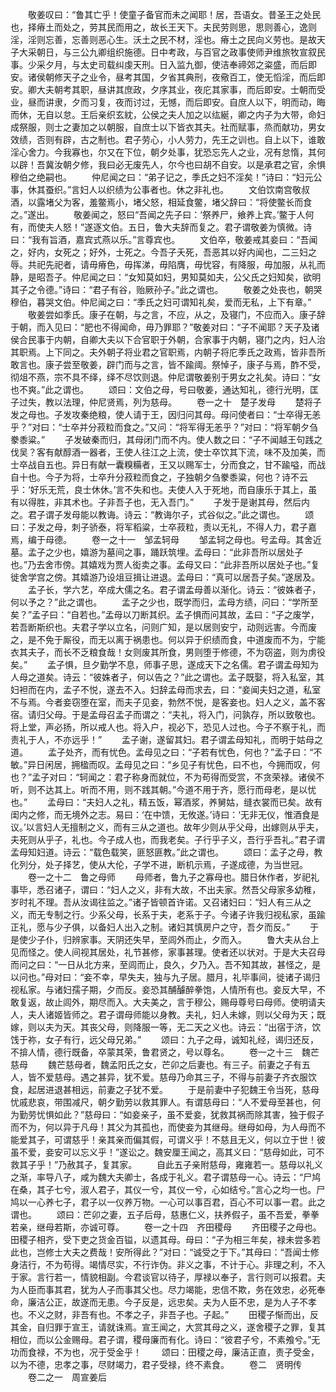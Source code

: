 <!-- { "loadSidebar": true } -->
　　敬姜叹曰：“鲁其亡乎！使童子备官而未之闻耶！居，吾语女。昔圣王之处民也，择瘠土而处之，劳其民而用之，故长王天下。夫民劳则思，思则善心，逸则淫，淫则忘善，忘善则恶心生。沃土之民不材，淫也。瘠土之民向义劳也。是故天子大采朝日，与三公九卿组织施德。日中考政，与百官之政事使师尹维旅牧宣叙民事。少采夕月，与太史司载纠虔天刑。日入监九御，使洁奉禘郊之粢盛，而后即安。诸侯朝修天子之业令，昼考其国，夕省其典刑，夜儆百工，使无慆淫，而后即安。卿大夫朝考其职，昼讲其庶政，夕序其业，夜庀其家事，而后即安。士朝而受业，昼而讲隶，夕而习复，夜而讨过，无憾，而后即安。自庶人以下，明而动，晦而休，无自以怠。王后亲织玄紞，公侯之夫人加之以纮綖，卿之内子为大带，命妇成祭服，则士之妻加之以朝服，自庶士以下皆衣其夫。社而赋事，烝而献功，男女效绩，否则有辟，古之制也。君子劳心，小人劳力，先王之训也。自上以下，谁敢淫心舍力。今我寡也，尔又在下位，朝夕处事，犹恐忘先人之业，况有怠惰，其何以辟！吾冀汝朝夕修，我曰必无废先人，尔今也曰胡不自安。以是承君之官，余惧穆伯之绝嗣也。
　　仲尼闻之曰：“弟子记之，季氏之妇不淫矣！”诗曰：“妇元公事，休其蚕织。”言妇人以织绩为公事者也。休之非礼也。
　　文伯饮南宫敬叔酒，以露堵父为客，羞鳖焉小，堵父怒，相延食鳖，堵父辞曰：“将使鳖长而食之。”遂出。
　　敬姜闻之，怒曰“吾闻之先子曰：‘祭养尸，飨养上宾。’鳖于人何有，而使夫人怒！”遂逐文伯。五日，鲁大夫辞而复之。君子谓敬姜为慎微。诗曰：“我有旨酒，嘉宾式燕以乐。”言尊宾也。
　　文伯卒，敬姜戒其妾曰：“吾闻之，好内，女死之；好外，士死之。今吾子夭死，吾恶其以好内闻也，二三妇之辱。共祀先祀者，请毋瘠色，毋挥涕，毋陷膺，毋忧容，有降服，毋加服，从礼而静，是昭吾子。仲尼闻之曰：“女知莫如妇，男知莫如夫，公父氏之妇知矣，欲明其子之令德。”诗曰：“君子有谷，贻厥孙子。”此之谓也。
　　敬姜之处丧也，朝哭穆伯，暮哭文伯。仲尼闻之曰：“季氏之妇可谓知礼矣，爱而无私，上下有章。”
　　敬姜尝如季氏。康子在朝，与之言，不应，从之，及寝门，不应而入。康子辞于朝，而入见曰：“肥也不得闻命，毋乃罪耶？”敬姜对曰：“子不闻耶？天子及诸侯合民事于内朝，自卿大夫以下合官职于外朝，合家事于内朝，寝门之内，妇人治其职焉。上下同之。夫外朝子将业君之官职焉，内朝子将庀季氏之政焉，皆非吾所敢言也。康子尝至敬姜，辟门而与之言，皆不踰阈。祭悼子，康子与焉，酢不受，彻俎不燕，宗不具不绎，绎不尽饮则退。仲尼谓敬姜别于男女之礼矣。诗曰：“女也不爽。”此之谓也。
　　颂曰：文伯之母，号曰敬姜，通达知礼，德行光明，匡子过失，教以法理，仲尼贤焉，列为慈母。
　　卷一之十　楚子发母
　　楚将子发之母也。子发攻秦绝粮，使人请于王，因归问其母。母问使者曰：“士卒得无恙乎？”对曰：“士卒并分菽粒而食之。”又问：“将军得无恙乎？”对曰：“将军朝夕刍豢黍粱。”
　　子发破秦而归，其母闭门而不内。使人数之曰：“子不闻越王句践之伐吴？客有献醇酒一器者，王使人往江之上流，使士卒饮其下流，味不及加美，而士卒战自五也。异日有献一囊糗糒者，王又以赐军士，分而食之，甘不踰嗌，而战自十也。今子为将，士卒升分菽粒而食之，子独朝夕刍豢黍粱，何也？诗不云乎：‘好乐无荒，良士休休。’言不失和也。夫使人入于死地，而自康乐于其上，虽有以得胜，非其术也。子非吾子也，无入吾门。”
　　子发于是谢其母，然后内之。君子谓子发母能以教诲。诗云：“教诲尔子，式谷似之。”此之谓也。
　　颂曰：子发之母，刺子骄泰，将军稻粱，士卒菽粒，责以无礼，不得人力，君子嘉焉，编于母德。
　　卷一之十一　邹孟轲母
　　邹孟轲之母也。号孟母。其舍近墓。孟子之少也，嬉游为墓间之事，踊跃筑埋。孟母曰：“此非吾所以居处子也。”乃去舍市傍。其嬉戏为贾人衒卖之事。孟母又曰：“此非吾所以居处子也。”复徙舍学宫之傍。其嬉游乃设俎豆揖让进退。孟母曰：“真可以居吾子矣。”遂居及。
　　孟子长，学六艺，卒成大儒之名。君子谓孟母善以渐化。诗云：“彼姝者子，何以予之？”此之谓也。
　　孟子之少也，既学而归，孟母方绩，问曰：“学所至矣？”孟子曰：“自若也。”孟母以刀断其织。孟子惧而问其故，孟曰：“子之废学，若吾断斯织也。夫君子学以立名，问则广知，是以居则安宁，动则远害。今而废之，是不免于厮役，而无以离于祸患也。何以异于织绩而食，中道废而不为，宁能衣其夫子，而长不乏粮食哉！女则废其所食，男则堕于修德，不为窃盗，则为虏役矣。”
　　孟子惧，旦夕勤学不息，师事子思，遂成天下之名儒。君子谓孟母知为人母之道矣。诗云：“彼姝者子，何以告之？”此之谓也。孟子既娶，将入私室，其妇袒而在内，孟子不悦，遂去不入。妇辞孟母而求去，曰：“妾闻夫妇之道，私室不与焉。今者妾窃堕在室，而夫子见妾，勃然不悦，是客妾也。妇人之义，盖不客宿。请归父母。于是孟母召孟子而谓之：“夫礼，将入门，问孰存，所以致敬也。将上堂，声必扬，所以戒人也。将入户，视必下，恐见人过也。今子不察于礼，而责礼于人，不亦远乎！”
　　孟子谢，遂留其妇。君子谓孟母知礼，而明于姑母之道。
　　孟子处齐，而有忧色。孟母见之曰：“子若有忧色，何也？”孟子曰：“不敏。”异日闲居，拥楹而叹。孟母见之曰：“乡见子有忧色，曰不也，今拥而叹，何也？”孟子对曰：“轲闻之：君子称身而就位，不为苟得而受赏，不贪荣禄。诸侯不听，则不达其上。听而不用，则不践其朝。”今道不用于齐，愿行而母老，是以忧也。”
　　孟母曰：“夫妇人之礼，精五饭，幂酒浆，养舅姑，缝衣裳而已矣。故有闺内之修，而无境外之志。易曰：‘在中馈，无攸遂。’诗曰：‘无非无仪，惟酒食是议。’以言妇人无擅制之义，而有三从之道也。故年少则从乎父母，出嫁则从乎夫，夫死则从乎子，礼也。今子成人也，而我老矣。子行乎子义，吾行乎吾礼。”君子谓孟母知妇道。诗云：“载色载笑，匪怒匪教。”此之谓也。
　　颂曰：孟子之母，教化列分，处子择艺，使从大伦，子学不进，断机示焉，子遂成德，为当世冠。
　　卷一之十二　鲁之母师
　　母师者，鲁九子之寡母也。腊日休作者，岁祀礼事毕，悉召诸子，谓曰：“妇人之义，非有大故，不出夫家。然吾父母家多幼稚，岁时礼不理。吾从汝谒往监之。”诸子皆顿首许诺。又召诸妇曰：“妇人有三从之义，而无专制之行。少系父母，长系于夫，老系于子。今诸子许我归视私家，虽踰正礼，愿与少子俱，以备妇人出入之制。诸妇其慎房户之守，吾夕而反。”
　　于是使少子仆，归辨家事。天阴还失早，至闾外而止，夕而入。
　　鲁大夫从台上见而怪之。使人间视其居处，礼节甚修，家事甚理。使者还以状对。于是大夫召母而问之曰：“一日从北方来，至闾而止，良久，夕乃入。吾不知其故，甚怪之，是以问也。”母对曰：“妾不幸，早失夫，独与九子居。腊月，礼毕事间，徙诸子谒归视私家。与诸妇孺子期，夕而反。妾恐其酺醵醉拳饱，人情所有也。妾反大早，不敢复返，故止闾外，期尽而入。大夫美之，言于穆公，赐母尊号曰母师。使明请夫人，夫人诸姬皆师之。君子谓母师能以身教。夫礼，妇人未嫁，则以父母为天；既嫁，则以夫为天。其丧父母，则降服一等，无二天之义也。诗云：“出宿于济，饮饯于祢，女子有行，远父母兄弟。”
　　颂曰：九子之母，诚知礼经，谒归还反，不揜人情，德行既备，卒蒙其荣，鲁君贤之，号以尊名。
　　卷一之十三　魏芒慈母
　　魏芒慈母者，魏孟阳氏之女，芒卯之后妻也。有三子。前妻之子有五人，皆不爱慈母。遇之甚异，犹不爱。慈母乃命其三子，不得与前妻子齐衣服饮食，起居进退甚相远，前妻之子犹不爱。
　　于是前妻中子犯魏王令当死，慈母忧戚悲哀，带围减尺，朝夕勤劳以救其罪人。有谓慈母曰：“人不爱母至甚也，何为勤劳忧惧如此？”慈母曰：“如妾亲子，虽不爱妾，犹救其祸而除其害，独于假子而不为，何以异于凡母！其父为其孤也，而使妾为其继母。继母如母，为人母而不能爱其子，可谓慈乎！亲其亲而偏其假，可谓义乎！不慈且无义，何以立于世！彼虽不爱，妾安可以忘义乎！”遂讼之。魏安厘王闻之，高其义曰：“慈母如此，可不救其子乎！”乃赦其子，复其家。
　　自此五子亲附慈母，雍雍若一。慈母以礼义之渐，率导八子，咸为魏大夫卿士，各成于礼义。君子谓慈母一心。诗云：“尸鸠在桑，其子七兮，淑人君子，其仪一兮，其仪一兮，心如结兮。”言心之均一也。尸鸠以一心养七子，君子以一仪养万物。一心可以事百君，百心不可以事一君。此之谓也。
　　颂曰：芒卯之妻，五子后母，慈惠仁义，扶养假子，虽不吾爱，拳拳若亲，继母若斯，亦诚可尊。
　　卷一之十四　齐田稷母
　　齐田稷子之母也。田稷子相齐，受下吏之货金百镒，以遗其母。母曰：“子为相三年矣，禄未尝多若此也，岂修士大夫之费哉！安所得此？”对曰：“诚受之于下。”其母曰：“吾闻士修身洁行，不为苟得。竭情尽实，不行诈伪。非义之事，不计于心。非理之利，不入于家。言行若一，情貌相副。今君谈官以待子，厚禄以奉子，言行则可以报君。夫为人臣而事其君，犹为人子而事其父也。尽力竭能，忠信不欺，务在效忠，必死奉命，廉洁公正，故遂而无患。今子反是，远忠矣。夫为人臣不忠，是为人子不孝也。不义之财，非吾有也。不孝之子，非吾子也。子起。”
　　田稷子惭而出，反其金，自归罪于宣王，请就诛焉。宣王闻之，大赏其母之义，遂舍稷子之罪，复其相位，而以公金赐母。君子谓，稷母廉而有化。诗曰：“彼君子兮，不素飧兮。”无功而食禄，不为也，况于受金乎！
　　颂曰：田稷之母，廉洁正直，责子受金，以为不德，忠孝之事，尽财竭力，君子受禄，终不素食。
　　卷二　贤明传
　　卷二之一　周宣姜后
